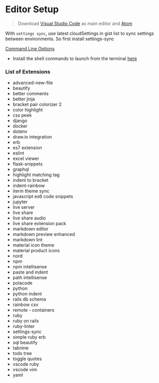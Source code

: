 # Editor Setup

> Download [Visual Studio Code](https://code.visualstudio.com/) as main editor and [Atom](https://atom.io/)

With `settings sync`, use latest cloudSettings in gist list to sync settings between environments. So first install settings-sync

[Command Line Options](https://code.visualstudio.com/docs/editor/command-line)

- Install the shell commands to launch from the terminal [here](https://code.visualstudio.com/docs/setup/mac)

### List of Extensions
- advanced-new-file
- beautify
- better comments
- better jinja
- bracket pair colorizer 2
- color highlight
- css peek
- django
- docker
- dotenv
- draw.io integration
- erb
- es7 extension
- eslint
- excel viewer
- flask-snippets
- graphql
- highlight matching tag
- indent to bracket
- indent-rainbow
- iterm theme sync
- javascript es6 code snippets
- jupyter
- live server
- live share
- live share audio
- live share extension pack
- markdown editor
- markdown preview enhanced
- markdown lint
- material icon theme
- material product icons
- nord
- npm
- npm intellisense
- paste and indent
- path intellisense
- polacode
- python
- python indent
- rails db schema
- rainbow csv
- remote - containers
- ruby
- ruby on rails
- ruby-linter
- settings-sync
- simple ruby erb
- sql beautify
- tabnine
- todo tree
- toggle quotes
- vscode ruby
- vscode vim
- yaml

